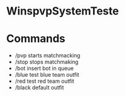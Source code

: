 # WinspvpSystemTeste

# Commands
- /pvp starts matchmacking
- /stop stops matchmaking
- /bot insert bot in queue
- /blue test blue team outfit
- /red test red team outfit
- /black default outfit
